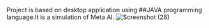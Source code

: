 Project is based on desktop application using ##JAVA programming language.It is a simulation of Meta AI.
![Screenshot (28)](https://github.com/user-attachments/assets/6948cf69-7cab-44c5-8401-271944ab578d)
